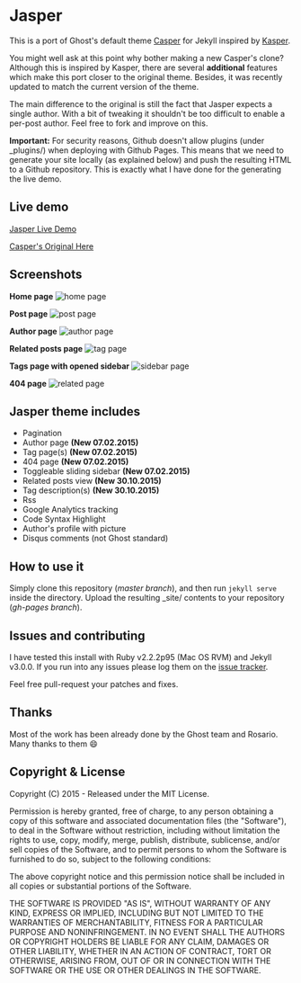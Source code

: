 # Jasper

This is a port of Ghost's default theme [Casper](https://github.com/tryghost/casper) for Jekyll inspired by [Kasper](https://github.com/rosario/kasper). 

You might well ask at this point why bother making a new Casper's clone? 
Although this is inspired by Kasper, there are several **additional** features which make this port closer 
to the original theme. Besides, it was recently updated to match the current version of the theme.

The main difference to the original is still the fact that Jasper expects a single author. With a 
bit of tweaking it shouldn't be too difficult to enable a per-post author. Feel free to fork and improve on this.

**Important:**  For security reasons, Github doesn't allow plugins (under _plugins/) when deploying with Github Pages. This means 
that we need to generate your site locally (as explained below) and push the resulting HTML to a Github repository. 
This is exactly what I have done for the generating the live demo.

## Live demo

[Jasper Live Demo](https://biomadeira.github.io)

[Casper's Original Here](https://demo.ghost.io)


## Screenshots

**Home page**
![home page](https://raw.githubusercontent.com/biomadeira/master/assets/images_screen1.png)

**Post page**
![post page](https://raw.githubusercontent.com/biomadeira/master/assets/images_screen2.png)

**Author page**
![author page](https://raw.githubusercontent.com/biomadeira/master/assets/images_screen3.png)

**Related posts page**
![tag page](https://raw.githubusercontent.com/biomadeira/master/assets/images_screen4.png)

**Tags page with opened sidebar**
![sidebar page](https://raw.githubusercontent.com/biomadeira/master/assets/images_screen5.png)

**404 page**
![related page](https://raw.githubusercontent.com/biomadeira/master/assets/images_screen6.png)

## Jasper theme includes

* Pagination
* Author page **(New 07.02.2015)**
* Tag page(s) **(New 07.02.2015)**
* 404 page **(New 07.02.2015)**
* Toggleable sliding sidebar **(New 07.02.2015)**
* Related posts view **(New 30.10.2015)**
* Tag description(s) **(New 30.10.2015)**
* Rss
* Google Analytics tracking
* Code Syntax Highlight
* Author's profile with picture
* Disqus comments (not Ghost standard)

## How to use it

Simply clone this repository (*master branch*), and then run `jekyll serve` inside the directory. Upload the resulting 
_site/ contents to your repository (*gh-pages branch*).

## Issues and contributing 

I have tested this install with Ruby v2.2.2p95 (Mac OS RVM) and Jekyll v3.0.0. If you run into any issues please log them on the [issue tracker](https://github.com/biomadeira/issues).

Feel free pull-request your patches and fixes.

## Thanks 

Most of the work has been already done by the Ghost team and Rosario. Many thanks to them :smile:


## Copyright & License

Copyright (C) 2015 - Released under the MIT License.

Permission is hereby granted, free of charge, to any person obtaining a copy of this software and associated documentation files (the "Software"), to deal in the Software without restriction, including without limitation the rights to use, copy, modify, merge, publish, distribute, sublicense, and/or sell copies of the Software, and to permit persons to whom the Software is furnished to do so, subject to the following conditions:

The above copyright notice and this permission notice shall be included in all copies or substantial portions of the Software.

THE SOFTWARE IS PROVIDED "AS IS", WITHOUT WARRANTY OF ANY KIND, EXPRESS OR IMPLIED, INCLUDING BUT NOT LIMITED TO THE WARRANTIES OF MERCHANTABILITY, FITNESS FOR A PARTICULAR PURPOSE AND
NONINFRINGEMENT. IN NO EVENT SHALL THE AUTHORS OR COPYRIGHT HOLDERS BE LIABLE FOR ANY CLAIM, DAMAGES OR OTHER LIABILITY, WHETHER IN AN ACTION OF CONTRACT, TORT OR OTHERWISE, ARISING FROM, OUT OF OR IN CONNECTION WITH THE SOFTWARE OR THE USE OR OTHER DEALINGS IN THE SOFTWARE.
